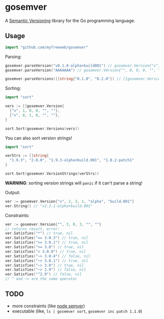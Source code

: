 # gosemver

A [Semantic Versioning](http://semver.org) library for the Go programming language.

## Usage

```go
import "github.com/myfreeweb/gosemver"
```

Parsing:

```go
gosemver.parseVersion("v0.1.0-alpha+build001") // gosemver.Version{"v", 0, 1, 0, "alpha", "build001"}, nil
gosemver.parseVersion("AAAAAAA") // gosemver.Version{"", 0, 0, 0, "", ""}, error

gosemver.parseVersions([]string{"0.1.0", "0.2.0"}) // []gosemver.Version{{"", 0, 1, 0, "", ""}, {"", 0, 2, 0, "", ""},}, nil
```

Sorting:

```go
import "sort"

vers := []gosemver.Version{
  {"v", 1, 0, 0, "", ""},
  {"v", 0, 1, 0, "", ""},
}

sort.Sort(gosemver.Versions(vers))
```

You can also sort version strings!

```go
import "sort"

verStrs := []string{
  "1.9.3", "2.0.0", "1.9.3-alpha+build.001", "1.8.2-patch1"
}

sort.Sort(gosemver.VersionStrings(verStrs))
```

**WARNING**: sorting version strings will `panic` if it can't parse a string!

Output:

```go
ver := gosemver.Version{"v", 2, 3, 1, "alpha", "build.001"}
ver.String() // "v2.3.1-alpha+build.001"
```

Constraints:

```go
ver := gosemver.Version{"", 3, 0, 3, "", ""}
// returns result, error:
ver.Satisfies("*") // true, nil
ver.Satisfies("== 3.0.3") // true, nil
ver.Satisfies(">= 3.0.1") // true, nil
ver.Satisfies(">= 3.0") // true, nil
ver.Satisfies("> 3.0.0") // true, nil
ver.Satisfies("~> 3.0.4") // false, nil
ver.Satisfies("~> 3.0.1") // true, nil
ver.Satisfies("~> 3.0") // true, nil
ver.Satisfies("~> 2.9") // false, nil
ver.Satisfies("^2.9") // false, nil
// ^ and ~> are the same operator
```

## TODO

- more constraints (like [node semver](https://www.npmjs.org/doc/misc/semver.html))
- executable (like, `ls | gosemver sort`, `gosemver inc patch 1.1.0`)
